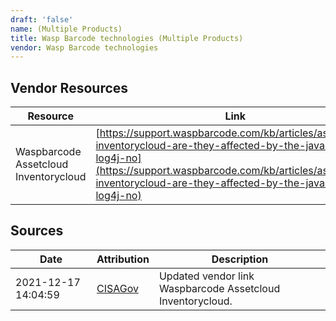 ```yaml
---
draft: 'false'
name: (Multiple Products)
title: Wasp Barcode technologies (Multiple Products)
vendor: Wasp Barcode technologies
---
```


## Vendor Resources
| Resource | Link |
| --- | --- |
| Waspbarcode Assetcloud Inventorycloud | [https://support.waspbarcode.com/kb/articles/assetcloud-inventorycloud-are-they-affected-by-the-java-exploit-log4j-no](https://support.waspbarcode.com/kb/articles/assetcloud-inventorycloud-are-they-affected-by-the-java-exploit-log4j-no) |



## Sources
| Date | Attribution | Description |
| --- | --- | --- |
| 2021-12-17 14:04:59 | [CISAGov](https://raw.githubusercontent.com/cisagov/log4j-affected-db/develop/README.md) | Updated vendor link Waspbarcode Assetcloud Inventorycloud.  |
